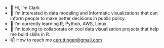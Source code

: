 - 👋 Hi, I’m Clark
- 👀 I’m interested in data modeling and informatic visualizations that can inform people to make better decisions in public policy. 
- 🌱 I’m currently learning R, Python, AWS, Linux
- 💞️ I’m looking to collaborate on cool data visualization projects that help me build skills in R.
- 📫 How to reach me ceruttinger@gmail.com

<!---
crutting/crutting is a ✨ special ✨ repository because its `README.md` (this file) appears on your GitHub profile.
You can click the Preview link to take a look at your changes.
--->
